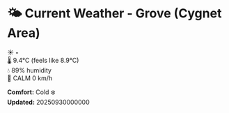 # 🌤️ Current Weather - Grove (Cygnet Area)

☀️ **-**  
🌡️ 9.4°C (feels like 8.9°C)  
💧 89% humidity  
💨 CALM 0 km/h  

**Comfort:** Cold ❄️  
**Updated:** 20250930000000
